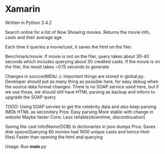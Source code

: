 Xamarin
=======
Written in Python 3.4.2

Search online for a list of Now Showing movies.
Returns the movie info, casts and their average age.

Each time it queries a movie/cast, it saves the html on the filer.

Benchmark/movie:
  If movie is not on the filer, query takes about 30-40 seconds which includes querying about 30 credited casts.
  If the movie is on the filer, the result takes ~0.15 seconds to generate

Changes in source(IMDb/..):
	Important things are stored in global.py. Developer should put as many thing as possible here, for easy debug when the source data format changes.
	There is no SOAP service used here, but if we use those, we should still have HTML parsing as backup and inform to upgrade the SOAP query

TODO:
	Using SOAP servies to get the celebrity data and also keep parsing IMDb HTML as secondary
		Pros:
      Easy parsing
      More stable with change in website
      Maybe faster
    Cons:
      Less reliable(downtime, discontinuation)
      
  Saving the cast info(Name/DOB) in dictionaries in json.dumps
    Pros:
      Saves disk space(Querying 60 movies had 1600 unique casts and hence html files)
      Faster than opening the html and querying
      
Usage:
  Run __main__.py
